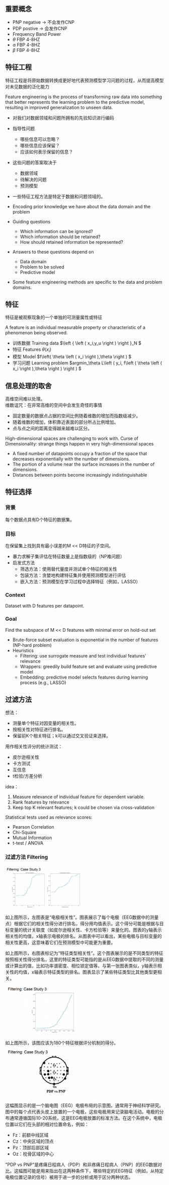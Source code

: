 ## 重要概念
- PNP negative -> 不会发作CNP
- PDP postive -> 会发作CNP
- Frequency Band Power 
- $\theta$ FBP 4-8HZ
- $\alpha$ FBP 4-8HZ
- $\beta$ FBP 4-8HZ

## 特征工程
特征工程是将原始数据转换成更好地代表预测模型学习问题的过程，从而提高模型对未见数据的泛化能力

Feature engineering is the process of transforming raw data into something that better represents the learning problem to the predictive model, resulting in improved generalization to unseen data.

* 对我们对数据领域和问题所拥有的先验知识进行编码
* 指导性问题
    - 哪些信息可以忽略？
    - 哪些信息应该保留？
    - 应该如何表示保留的信息？
* 这些问题的答案取决于
    - 数据领域
    - 待解决的问题
    - 预测模型
* 一些特征工程方法是特定于数据和问题领域的。

*	Encoding prior knowledge we have about the data domain and the problem
*	Guiding questions
	- Which information can be ignored?
	- Which information should be retained?
	- How should retained information be represented?
*	Answers to these questions depend on
	- Data domain
	- Problem to be solved
	- Predictive model
*	Some feature engineering methods are specific to the data and problem domains.

## 特征
特征是被观察现象的一个单独的可测量属性或特征

A feature is an individual measurable property or characteristic of a phenomenon being observed.

- 训练数据 Training data $\left \{ \left ( x_i,y_u \right )  \right \}_N $
- 特征 Features $\theta  \left ( x_i \right )$
- 模型 Model $f\left( \theta  \left ( x_i \right ),\theta  \right ) $
- 学习问题 Learning problem $argmin_\theta  L\left ( y_i, f\left ( \theta  \left ( x_i \right ),\theta   \right ) \right ) $

## 信息处理的取舍
高维空间难以处理。  
维数诅咒：在非常高维的空间中会发生奇怪的事情

* 固定数量的数据点占据的空间比例随着维数的增加而指数级减少。
* 随着维数的增加，体积靠近表面的部分所占比例增加。
* 点与点之间的距离变得越来越难以区分。

High-dimensional spaces are challenging to work with.
Curse of Dimensionality: strange things happen in very high-dimensional spaces

* A fixed number of datapoints occupy a fraction of the space that decreases exponentially with the number of dimensions.
* The portion of a volume near the surface increases in the number of dimensions.
* Distances between points become increasingly indistinguishable

## 特征选择
### 背景
每个数据点具有D个特征的数据集。
### 目标
在保留集上找到具有最小误差的M << D特征的子空间。

- 暴力求解子集评估在特征数量上是指数级的（NP难问题）
- 启发式方法
    - 筛选方法：使用替代量度并测试单个特征的相关性
    - 包装方法：贪婪地构建特征集并使用预测模型进行评估
    - 嵌入方法：预测模型在学习过程中选择特征（例如，LASSO）

### Context 
Dataset with D features per datapoint.
### Goal 
Find the subspace of M << D features with minimal error on hold-out set

-	Brute-force subset evaluation is exponential in the number of features (NP-hard problem)
-	Heuristics
    -	Filtering: use surrogate measure and test individual features’ relevance
    -	Wrappers: greedily build feature set and evaluate using predictive model
    -	Embedding: predictive model selects features during learning process (e.g., LASSO)

## 过滤方法
想法：
* 测量单个特征对因变量的相关性。
* 按相关性对特征进行排名。
* 保留前K个相关特征；k可以通过交叉验证来选择。

用作相关性评分的统计测试：
- 皮尔逊相关性
- 卡方测试
- 互信息
- t检验/方差分析

idea：
1.	Measure relevance of individual feature for dependent variable.
2.	Rank features by relevance
3.	Keep top K relevant features; k could be chosen via cross-validation

Statistical tests used as relevance scores:
- Pearson Correlation
- Chi-Square
- Mutual Information
- t-test / ANOVA

### 过滤方法 Filtering
<img src="note_img/fig-1-P56.png" width="50%"> 

如上图所示，左图表是“电极相关性”。图表展示了每个电极（EEG数据中的测量点）根据它们的相关性得分进行排名，得分用均值表示。这个得分可能是根据与目标变量的统计关联度（如皮尔逊相关性、卡方检验等）来量化的。图表的y轴表示相关性的均值，x轴表示电极的排名。从图表中可以看出，某些电极与目标变量的相关性更高，这意味着它们在预测模型中可能更为重要。

如上图所示，右图表标记为“特征类型相关性”。这个图表展示的是不同类型的特征按照相关性得分排名，这里的特征类型可能指的是从EEG数据中提取的不同的测量或计算出的值，比如功率谱密度、相位锁定值等。与第一张图表类似，y轴表示相关性的均值，x轴表示特征类型的排名。图表显示了某些特征类型比其他类型更相关。  

<img src="note_img/fig-1-P55.png" width="50%">  

如上图所示，该图应该为180个特征根据评分机制的得分。


<img src="note_img/fig-1-P53.png" width="50%"> 

这幅图显示的是一个脑电图（EEG）电极布局的示意图，通常用于神经科学研究。图中的每个点代表头皮上放置的一个电极，这些电极用来记录脑电活动。电极的分布通常遵循国际10-20系统，这是EEG电极放置的标准方法。在这个系统中，电极位置以它们在头部的相对位置命名，例如：

- Fz：前额中线区域
- Cz：中央区域的顶点
- Pz：顶部后部区域
- Oz：枕骨区域的中心

"PDP vs PNP"是疼痛日程病人（PDP）和非疼痛日程病人（PNP）的EEG数据对比。这幅图可能是用来指出在这两种条件下，哪些特定的EEG特征（例如，从特定电极位置记录的信号）被用于进一步的分析或用于区分两种状态。
